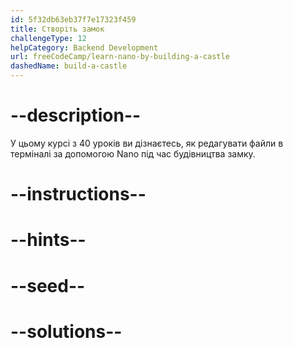 ```yaml
---
id: 5f32db63eb37f7e17323f459
title: Створіть замок
challengeType: 12
helpCategory: Backend Development
url: freeCodeCamp/learn-nano-by-building-a-castle
dashedName: build-a-castle
---
```


# --description--

У цьому курсі з 40 уроків ви дізнаєтесь, як редагувати файли в терміналі за допомогою Nano під час будівництва замку.

# --instructions--

# --hints--

# --seed--

# --solutions--
